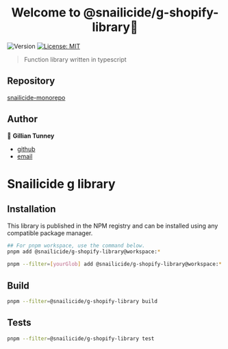 <h1 align="center">Welcome to @snailicide/g-shopify-library👋</h1>
<p>
  <img alt="Version" src="https://img.shields.io/badge/version-0.0.1-blue.svg?cacheSeconds=2592000" />
  <a href="#" target="_blank">
    <img alt="License: MIT" src="https://img.shields.io/badge/License-MIT-yellow.svg" />
  </a>
</p>

> Function library written in typescript

## Repository

[snailicide-monorepo](https://github.com/gbtunney/snailicide-monorepo.git)

## Author

👤 **Gillian Tunney**

-   [github](https://github.com/gbtunney)
-   [email](mailto:gbtunney@mac.com)

# Snailicide g library

## Installation

This library is published in the NPM registry and can be installed using any compatible package manager.

```sh
## For pnpm workspace, use the command below.
pnpm add @snailicide/g-shopify-library@workspace:*

pnpm --filter=[yourGlob] add @snailicide/g-shopify-library@workspace:*
```

## Build

```sh
pnpm --filter=@snailicide/g-shopify-library build
```

## Tests

```sh
pnpm --filter=@snailicide/g-shopify-library test
```
